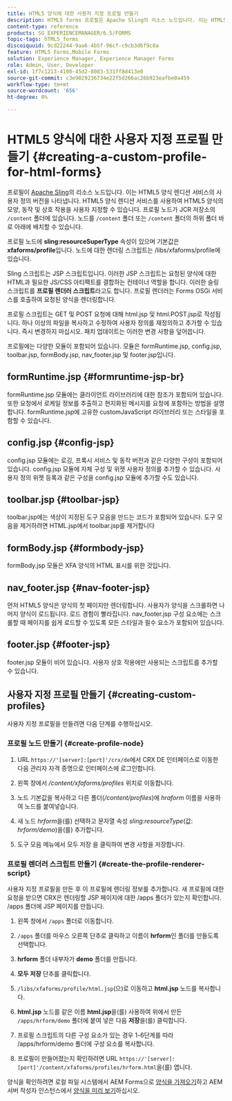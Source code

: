 ```yaml
---
title: HTML5 양식에 대한 사용자 지정 프로필 만들기
description: HTML5 forms 프로필은 Apache Sling의 리소스 노드입니다. 이는 HTML5 forms 렌더링 서비스의 사용자 지정 버전을 나타냅니다.
content-type: reference
products: SG_EXPERIENCEMANAGER/6.5/FORMS
topic-tags: hTML5_forms
discoiquuid: 9cd22244-9aa6-4b5f-96cf-c9cb3d6f9c8a
feature: HTML5 Forms,Mobile Forms
solution: Experience Manager, Experience Manager Forms
role: Admin, User, Developer
exl-id: 1f7c1213-4100-45d2-8083-531ff8d413e0
source-git-commit: c3e9029236734e22f5d266ac26b923eafbe0a459
workflow-type: tm+mt
source-wordcount: '656'
ht-degree: 0%

---
```


# HTML5 양식에 대한 사용자 지정 프로필 만들기 {#creating-a-custom-profile-for-html-forms}

프로필이 [Apache Sling](https://sling.apache.org/)의 리소스 노드입니다. 이는 HTML5 양식 렌디션 서비스의 사용자 정의 버전을 나타냅니다. HTML5 양식 렌디션 서비스를 사용하여 HTML5 양식의 모양, 동작 및 상호 작용을 사용자 지정할 수 있습니다. 프로필 노드가 JCR 저장소의 `/content` 폴더에 있습니다. 노드를 `/content` 폴더 또는 `/content` 폴더의 하위 폴더 바로 아래에 배치할 수 있습니다.

프로필 노드에 **sling:resourceSuperType** 속성이 있으며 기본값은 **xfaforms/profile**&#x200B;입니다. 노드에 대한 렌더링 스크립트는 /libs/xfaforms/profile에 있습니다.

Sling 스크립트는 JSP 스크립트입니다. 이러한 JSP 스크립트는 요청된 양식에 대한 HTML과 필요한 JS/CSS 아티팩트를 결합하는 컨테이너 역할을 합니다. 이러한 슬링 스크립트를 **프로필 렌더러 스크립트**&#x200B;라고도 합니다. 프로필 렌더러는 Forms OSGi 서비스를 호출하여 요청된 양식을 렌더링합니다.

프로필 스크립트는 GET 및 POST 요청에 대해 html.jsp 및 html.POST.jsp로 작성됩니다. 하나 이상의 파일을 복사하고 수정하여 사용자 정의를 재정의하고 추가할 수 있습니다. 즉시 변경하지 마십시오. 패치 업데이트는 이러한 변경 사항을 덮어씁니다.

프로필에는 다양한 모듈이 포함되어 있습니다. 모듈은 formRuntime.jsp, config.jsp, toolbar.jsp, formBody.jsp, nav_footer.jsp 및 footer.jsp입니다.

## formRuntime.jsp {#formruntime-jsp-br}

formRuntime.jsp 모듈에는 클라이언트 라이브러리에 대한 참조가 포함되어 있습니다. 또한 요청에서 로케일 정보를 추출하고 현지화된 메시지를 요청에 포함하는 방법을 설명합니다. formRuntime.jsp에 고유한 customJavaScript 라이브러리 또는 스타일을 포함할 수 있습니다.

## config.jsp {#config-jsp}

config.jsp 모듈에는 로깅, 프록시 서비스 및 동작 버전과 같은 다양한 구성이 포함되어 있습니다. config.jsp 모듈에 자체 구성 및 위젯 사용자 정의를 추가할 수 있습니다. 사용자 정의 위젯 등록과 같은 구성을 config.jsp 모듈에 추가할 수도 있습니다.

## toolbar.jsp {#toolbar-jsp}

toolbar.jsp에는 색상이 지정된 도구 모음을 만드는 코드가 포함되어 있습니다. 도구 모음을 제거하려면 HTML.jsp에서 toolbar.jsp를 제거합니다

## formBody.jsp {#formbody-jsp}

formBody.jsp 모듈은 XFA 양식의 HTML 표시를 위한 것입니다.

## nav_footer.jsp {#nav-footer-jsp}

먼저 HTML5 양식은 양식의 첫 페이지만 렌더링합니다. 사용자가 양식을 스크롤하면 나머지 양식이 로드됩니다. 로드 경험이 빨라집니다. nav_footer.jsp 구성 요소에는 스크롤할 때 페이지를 쉽게 로드할 수 있도록 모든 스타일과 필수 요소가 포함되어 있습니다.

## footer.jsp {#footer-jsp}

footer.jsp 모듈이 비어 있습니다. 사용자 상호 작용에만 사용되는 스크립트를 추가할 수 있습니다.

## 사용자 지정 프로필 만들기 {#creating-custom-profiles}

사용자 지정 프로필을 만들려면 다음 단계를 수행하십시오.

### 프로필 노드 만들기 {#create-profile-node}

1. URL `https://'[server]:[port]'/crx/de`에서 CRX DE 인터페이스로 이동한 다음 관리자 자격 증명으로 인터페이스에 로그인합니다.

1. 왼쪽 창에서 */content/xfaforms/profiles* 위치로 이동합니다.

1. 노드 기본값을 복사하고 다른 폴더(*/content/profiles*)에 *hraform* 이름을 사용하여 노드를 붙여넣습니다.

1. 새 노드 *hrform*&#x200B;을(를) 선택하고 문자열 속성 *sling:resourceType*(값: *hrform/demo*)을(를) 추가합니다.

1. 도구 모음 메뉴에서 모두 저장 을 클릭하여 변경 사항을 저장합니다.

### 프로필 렌더러 스크립트 만들기 {#create-the-profile-renderer-script}

사용자 지정 프로필을 만든 후 이 프로필에 렌더링 정보를 추가합니다. 새 프로필에 대한 요청을 받으면 CRX은 렌더링할 JSP 페이지에 대한 /apps 폴더가 있는지 확인합니다. /apps 폴더에 JSP 페이지를 만듭니다.

1. 왼쪽 창에서 `/apps` 폴더로 이동합니다.
1. `/apps` 폴더를 마우스 오른쪽 단추로 클릭하고 이름이 **hrform**&#x200B;인 폴더를 만들도록 선택합니다.
1. **hrform** 폴더 내부자가 **demo** 폴더를 만듭니다.
1. **모두 저장** 단추를 클릭합니다.
1. `/libs/xfaforms/profile/html.jsp`(으)로 이동하고 **html.jsp** 노드를 복사합니다.
1. **html.jsp** 노드를 같은 이름 **html.jsp**&#x200B;을(를) 사용하여 위에서 만든 `/apps/hrform/demo` 폴더에 붙여 넣은 다음 **저장**&#x200B;을(를) 클릭합니다.
1. 프로필 스크립트의 다른 구성 요소가 있는 경우 1-6단계를 따라 /apps/hrform/demo 폴더에 구성 요소를 복사합니다.

1. 프로필이 만들어졌는지 확인하려면 URL `https://'[server]:[port]'/content/xfaforms/profiles/hrform.html`을(를) 엽니다.

양식을 확인하려면 로컬 파일 시스템에서 AEM Forms으로 [양식을 가져오기](/help/forms/using/get-xdp-pdf-documents-aem.md)하고 AEM 서버 작성자 인스턴스에서 [양식을 미리 보기](/help/forms/using/previewing-forms.md)하십시오.

